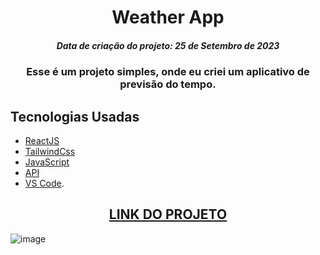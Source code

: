 <h1 align="center">Weather App</h1>
<h5 align="center">Data de criação do projeto: 25 de Setembro de 2023</h5>

<h3 align="center">   
Esse é um projeto simples, onde eu criei um aplicativo de previsão do tempo.
</h3>

## Tecnologias Usadas

- [ReactJS](https://legacy.reactjs.org/docs/getting-started.html)
- [TailwindCss](https://tailwindcss.com/)
- [JavaScript](https://developer.mozilla.org/pt-BR/docs/Web/JavaScript)
- [API](https://www.weatherapi.com/)
- [VS Code](https://code.visualstudio.com/).

<div align="center">
  <h2><a href="https://weather-app-five-bay.vercel.app/">LINK DO PROJETO</a></h2>
</div>

![image](https://github.com/ibrunoc/Weather-App/assets/68878579/95e13434-fcc6-4d33-a184-4498d91919ee)
